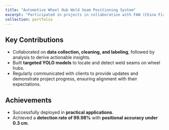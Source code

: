 ```yaml
---
title: "Automotive Wheel Hub Weld Seam Positioning System"
excerpt: "Participated in projects in collaboration with FAW (China First Automobile Works) and China National Heavy Duty Truck Group, implementing precise detection and rapid positioning of weld seams on wheel hubs, 2020<br/><img src='/images/feng.png'>"
collection: portfolio
---
```


## Key Contributions  
- Collaborated on **data collection, cleaning, and labeling**, followed by analysis to derive actionable insights.  
- Built **targeted YOLO models** to locate and detect weld seams on wheel hubs.  
- Regularly communicated with clients to provide updates and demonstrate project progress, ensuring alignment with their expectations.  

## Achievements  
- Successfully deployed in **practical applications**.  
- Achieved a **detection rate of 99.98%** with **positional accuracy under 0.3 cm**.  

